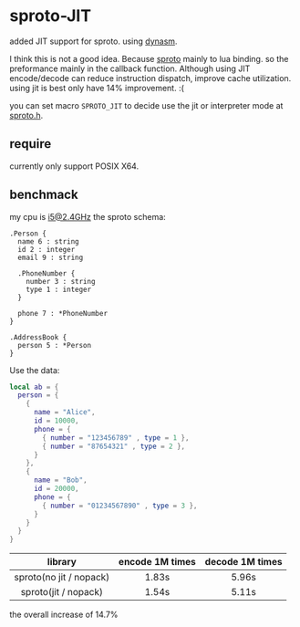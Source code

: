 sproto-JIT
======
added JIT support for sproto. using [dynasm](http://corsix.github.io/dynasm-doc/index.html).

I think this is not a good idea. Because [sproto](https://github.com/cloudwu/sproto) mainly to lua binding. so the preformance mainly in the callback function. Although using JIT encode/decode can reduce instruction dispatch, improve cache utilization. using jit is best only have 14% improvement. :(

you can set macro `SPROTO_JIT` to decide use the jit or interpreter mode at [sproto.h](https://github.com/lvzixun/sproto/blob/master/sproto.h).

## require
currently only support POSIX X64.

## benchmack
my cpu is i5@2.4GHz 
the sproto schema:
```
.Person {
  name 6 : string
  id 2 : integer
  email 9 : string

  .PhoneNumber {
    number 3 : string
    type 1 : integer
  }

  phone 7 : *PhoneNumber
}

.AddressBook {
  person 5 : *Person
}
```
Use the data:
~~~.lua
local ab = {
  person = {
    {
      name = "Alice",
      id = 10000,
      phone = {
        { number = "123456789" , type = 1 },
        { number = "87654321" , type = 2 },
      }
    },
    {
      name = "Bob",
      id = 20000,
      phone = {
        { number = "01234567890" , type = 3 },
      }
    }
  }
}
~~~

| library | encode 1M times | decode 1M times |
|:--------:|:--------------:|:---------------:|
| sproto(no jit / nopack) | 1.83s | 5.96s |
| sproto(jit / nopack) | 1.54s | 5.11s |

the overall increase of 14.7%


